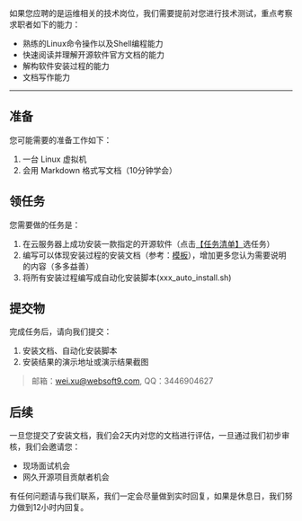 如果您应聘的是运维相关的技术岗位，我们需要提前对您进行技术测试，重点考察求职者如下的能力：

* 熟练的Linux命令操作以及Shell编程能力
* 快速阅读并理解开源软件官方文档的能力
* 解构软件安装过程的能力
* 文档写作能力

---

## 准备

您可能需要的准备工作如下：

1. 一台 Linux 虚拟机
2. 会用 Markdown 格式写文档（10分钟学会）

## 领任务

您需要做的任务是：

1. 在云服务器上成功安装一款指定的开源软件（点击[【任务清单】](/tech-test/tasks.md)选任务）
2. 编写可以体现安装过程的安装文档（参考：[模板](/RabbitMQ-cxx.md)），增加更多您认为需要说明的内容（多多益善）
3. 将所有安装过程编写成自动化安装脚本(xxx_auto_install.sh) 

## 提交物

完成任务后，请向我们提交：

1. 安装文档、自动化安装脚本
2. 安装结果的演示地址或演示结果截图

> 邮箱：wei.xu@websoft9.com, QQ：3446904627

## 后续

一旦您提交了安装文档，我们会2天内对您的文档进行评估，一旦通过我们初步审核，我们会邀请您：

* 现场面试机会
* 网久开源项目贡献者机会


有任何问题请与我们联系，我们一定会尽量做到实时回复，如果是休息日，我们努力做到12小时内回复。
